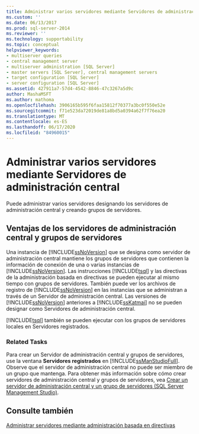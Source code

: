 ```yaml
---
title: Administrar varios servidores mediante Servidores de administración central | Microsoft Docs
ms.custom: ''
ms.date: 06/13/2017
ms.prod: sql-server-2014
ms.reviewer: ''
ms.technology: supportability
ms.topic: conceptual
helpviewer_keywords:
- multiserver queries
- central management server
- multiserver administration [SQL Server]
- master servers [SQL Server], central management servers
- target configuration [SQL Server]
- server configuration [SQL Server]
ms.assetid: 427911a7-57d4-4542-8846-47c3267a5d9c
author: MashaMSFT
ms.author: mathoma
ms.openlocfilehash: 3906165b595f6faa15812f70377a3bc0f550e52e
ms.sourcegitcommit: f71e523da72019de81a8bd5a0394a62f7f76ea20
ms.translationtype: MT
ms.contentlocale: es-ES
ms.lasthandoff: 06/17/2020
ms.locfileid: "84960015"
---
```

# <a name="administer-multiple-servers-using-central-management-servers"></a>Administrar varios servidores mediante Servidores de administración central
  Puede administrar varios servidores designando los servidores de administración central y creando grupos de servidores.  
  
## <a name="benefits-of-central-management-servers-and-server-groups"></a>Ventajas de los servidores de administración central y grupos de servidores  
 Una instancia de [!INCLUDE[ssNoVersion](../includes/ssnoversion-md.md)] que se designa como servidor de administración central mantiene los grupos de servidores que contienen la información de conexión de una o varias instancias de [!INCLUDE[ssNoVersion](../includes/ssnoversion-md.md)]. Las instrucciones [!INCLUDE[tsql](../includes/tsql-md.md)] y las directivas de la administración basada en directivas se pueden ejecutar al mismo tiempo con grupos de servidores. También puede ver los archivos de registro de [!INCLUDE[ssNoVersion](../includes/ssnoversion-md.md)] en las instancias que se administran a través de un Servidor de administración central. Las versiones de [!INCLUDE[ssNoVersion](../includes/ssnoversion-md.md)] anteriores a [!INCLUDE[ssKatmai](../includes/sskatmai-md.md)] no se pueden designar como Servidores de administración central.  
  
 [!INCLUDE[tsql](../includes/tsql-md.md)] también se pueden ejecutar con los grupos de servidores locales en Servidores registrados.  
  
### <a name="related-tasks"></a>Related Tasks  
 Para crear un Servidor de administración central y grupos de servidores, use la ventana **Servidores registrados** en [!INCLUDE[ssManStudioFull](../includes/ssmanstudiofull-md.md)]. Observe que el servidor de administración central no puede ser miembro de un grupo que mantenga. Para obtener más información sobre cómo crear servidores de administración central y grupos de servidores, vea [Crear un servidor de administración central y un grupo de servidores &#40;SQL Server Management Studio&#41;](../ssms/register-servers/create-a-central-management-server-and-server-group.md).  
  
## <a name="see-also"></a>Consulte también  
 [Administrar servidores mediante administración basada en directivas](policy-based-management/administer-servers-by-using-policy-based-management.md)  
  
  
